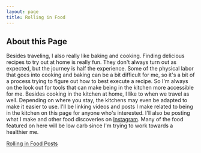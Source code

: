 ```yaml
---
layout: page
title: Rolling in Food
---
```


## About this Page
Besides traveling, I also really like baking and cooking. Finding delicious recipes to try out at home is really fun. They don't always turn out as expected, but the journey is half the experience. Some of the physical labor that goes into cooking and baking can be a bit difficult for me, so it's a bit of a process trying to figure out how to best execute a recipe. So I'm always on the look out for tools that can make being in the kitchen more accessible for me. Besides cooking in the kitchen at home, I like to when we travel as well. Depending on where you stay, the kitchens may even be adapted to make it easier to use. I'll be linking videos and posts I make related to being in the kitchen on this page for anyone who's interested. I'll also be posting what I make and other food discoveries on [Instagram](https://www.instagram.com/rollinginfood/). Many of the food featured on here will be low carb since I'm trying to work towards a healthier me.

[Rolling in Food Posts](https://rollwithmicole.com/rollinginfood/rollinginfoodindex/)

<div class='embedsocial-instagram' data-ref="0f3db5877178d9d8be7479445d66977cba81364e"></div><script>(function(d, s, id){var js; if (d.getElementById(id)) {return;} js = d.createElement(s); js.id = id; js.src = "https://embedsocial.com/embedscript/in.js"; d.getElementsByTagName("head")[0].appendChild(js);}(document, "script", "EmbedSocialInstagramScript"));</script>
